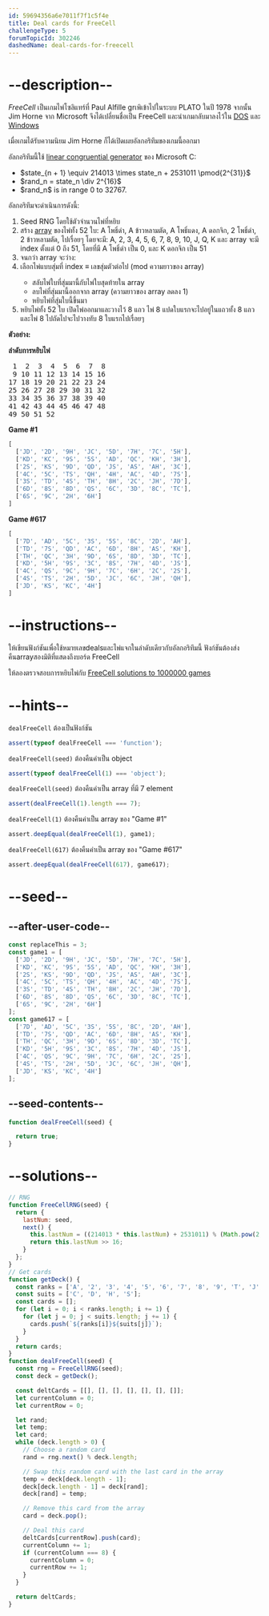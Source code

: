 ```yaml
---
id: 59694356a6e7011f7f1c5f4e
title: Deal cards for FreeCell
challengeType: 5
forumTopicId: 302246
dashedName: deal-cards-for-freecell
---
```


# --description--

*FreeCell* เป็นเกมไพ่โซลิแทร์ที่ Paul Alfille grเพิเข้าไปในระบบ PLATO ในปี 1978 จากนั้น Jim Horne จาก Microsoft จึงได้เปลี่ยนชื่อเป็น FreeCell และนำเกมกลับมาลงไว้ใน [DOS](https://rosettacode.org/wiki/DOS "DOS") และ [Windows](https://rosettacode.org/wiki/Windows "Windows")

เมื่อเกมได้รับความนิยม Jim Horne ก็ได้เปิดเผยอัลกอริทึมของเกมนี้ออกมา

อัลกอริทึมนี้ใช้ [linear congruential generator](<https://rosettacode.org/wiki/linear congruential generator> "linear congruential generator") ของ Microsoft C:

<ul>
  <li>$state_{n + 1} \equiv 214013 \times state_n + 2531011 \pmod{2^{31}}$</li>
  <li>$rand_n = state_n \div 2^{16}$</li>
  <li>$rand_n$ is in range 0 to 32767.</li>
</ul>

อัลกอริทึมจะดำเนินการดังนี้:

<ol>
  <li>Seed RNG โดยใช้ตัวจำนวนไพ่ที่หยิบ
  </li><li>สร้าง <a href='https://rosettacode.org/wiki/array' title='array' target='_blank'>array</a> ของไพ่ทั้ง 52 ใบ: A โพธิ์ดำ, A ข้าวหลามตัด, A โพธิ์แดง, A ดอกจิก, 2 โพธิ์ดำ, 2 ข้าวหลามตัด, ไปเรื่อยๆ โดยจะมี: A, 2, 3, 4, 5, 6, 7, 8, 9, 10, J, Q, K และ array จะมี index ตั้งแต่ 0 ถึง 51, โดยที่มี A โพธิ์ดำ เป็น 0, และ K ดอกจิก เป็น 51</li>
  <li>จนกว่า array จะว่าง:</li>
  <li>เลือกไพ่แบบสุ่มที่ index ≡ เลขสุ่มตัวต่อไป (mod ความยาวของ array)</li>
    <ul>
      <li>สลับไพ่ใบที่สุ่มมานี้กับไพ่ใบสุดท้ายใน array</li>
      <li>ลบไพ่ที่สุ่มมานี้ออกจาก array (ความยาวของ array ลดลง 1)</li>
      <li>หยิบไพ่ที่สุ่มใบนี้ขึ้นมา</li>
    </ul>
  <li>หยิบไพ่ทั้ง 52 ใบ เปิดไพ่ออกมาและวางไว้ 8 แถว ไพ่ 8 แปดใบแรกจะไปอยู่ในแถวทั้ง 8 แถว และไพ่ 8 ไปถัดไปจะไปวางทับ 8 ใบแรกไปเรื่อยๆ</li>
</ol>

**ตัวอย่าง:**

**ลำดับการหยิบไพ่**

<pre> 1  2  3  4  5  6  7  8
 9 10 11 12 13 14 15 16
17 18 19 20 21 22 23 24
25 26 27 28 29 30 31 32
33 34 35 36 37 38 39 40
41 42 43 44 45 46 47 48
49 50 51 52</pre>

**Game #1**

```js
[
  ['JD', '2D', '9H', 'JC', '5D', '7H', '7C', '5H'],
  ['KD', 'KC', '9S', '5S', 'AD', 'QC', 'KH', '3H'],
  ['2S', 'KS', '9D', 'QD', 'JS', 'AS', 'AH', '3C'],
  ['4C', '5C', 'TS', 'QH', '4H', 'AC', '4D', '7S'],
  ['3S', 'TD', '4S', 'TH', '8H', '2C', 'JH', '7D'],
  ['6D', '8S', '8D', 'QS', '6C', '3D', '8C', 'TC'],
  ['6S', '9C', '2H', '6H']
]
```

**Game #617**

```js
[
  ['7D', 'AD', '5C', '3S', '5S', '8C', '2D', 'AH'],
  ['TD', '7S', 'QD', 'AC', '6D', '8H', 'AS', 'KH'],
  ['TH', 'QC', '3H', '9D', '6S', '8D', '3D', 'TC'],
  ['KD', '5H', '9S', '3C', '8S', '7H', '4D', 'JS'],
  ['4C', 'QS', '9C', '9H', '7C', '6H', '2C', '2S'],
  ['4S', 'TS', '2H', '5D', 'JC', '6C', 'JH', 'QH'],
  ['JD', 'KS', 'KC', '4H']
]
```

# --instructions--

ให้เขียนฟังก์ชันเพื่อใช้หมายเลขdealsและไพ่แจกในลำดับเดียวกับอัลกอริทึมนี้ ฟังก์ชันต้องส่งคืนarrayสองมิติที่แสดงถึงบอร์ด FreeCell

ให้ลองตรวจสอบการหยิบไพ่กับ [FreeCell solutions to 1000000 games](https://freecellgamesolutions.com/)

# --hints--

`dealFreeCell` ต้องเป็นฟังก์ชัน

```js
assert(typeof dealFreeCell === 'function');
```

`dealFreeCell(seed)` ต้องคืนค่าเป็น object

```js
assert(typeof dealFreeCell(1) === 'object');
```

`dealFreeCell(seed)` ต้องคืนค่าเป็น array ที่มี 7 element

```js
assert(dealFreeCell(1).length === 7);
```

`dealFreeCell(1)` ต้องคืนค่าเป็น array ของ "Game #1"

```js
assert.deepEqual(dealFreeCell(1), game1);
```

`dealFreeCell(617)` ต้องคืนค่าเป็น array ของ "Game #617"

```js
assert.deepEqual(dealFreeCell(617), game617);
```

# --seed--

## --after-user-code--

```js
const replaceThis = 3;
const game1 = [
  ['JD', '2D', '9H', 'JC', '5D', '7H', '7C', '5H'],
  ['KD', 'KC', '9S', '5S', 'AD', 'QC', 'KH', '3H'],
  ['2S', 'KS', '9D', 'QD', 'JS', 'AS', 'AH', '3C'],
  ['4C', '5C', 'TS', 'QH', '4H', 'AC', '4D', '7S'],
  ['3S', 'TD', '4S', 'TH', '8H', '2C', 'JH', '7D'],
  ['6D', '8S', '8D', 'QS', '6C', '3D', '8C', 'TC'],
  ['6S', '9C', '2H', '6H']
];
const game617 = [
  ['7D', 'AD', '5C', '3S', '5S', '8C', '2D', 'AH'],
  ['TD', '7S', 'QD', 'AC', '6D', '8H', 'AS', 'KH'],
  ['TH', 'QC', '3H', '9D', '6S', '8D', '3D', 'TC'],
  ['KD', '5H', '9S', '3C', '8S', '7H', '4D', 'JS'],
  ['4C', 'QS', '9C', '9H', '7C', '6H', '2C', '2S'],
  ['4S', 'TS', '2H', '5D', 'JC', '6C', 'JH', 'QH'],
  ['JD', 'KS', 'KC', '4H']
];
```

## --seed-contents--

```js
function dealFreeCell(seed) {

  return true;
}
```

# --solutions--

```js
// RNG
function FreeCellRNG(seed) {
  return {
    lastNum: seed,
    next() {
      this.lastNum = ((214013 * this.lastNum) + 2531011) % (Math.pow(2, 31));
      return this.lastNum >> 16;
    }
  };
}
// Get cards
function getDeck() {
  const ranks = ['A', '2', '3', '4', '5', '6', '7', '8', '9', 'T', 'J', 'Q', 'K'];
  const suits = ['C', 'D', 'H', 'S'];
  const cards = [];
  for (let i = 0; i < ranks.length; i += 1) {
    for (let j = 0; j < suits.length; j += 1) {
      cards.push(`${ranks[i]}${suits[j]}`);
    }
  }
  return cards;
}
function dealFreeCell(seed) {
  const rng = FreeCellRNG(seed);
  const deck = getDeck();

  const deltCards = [[], [], [], [], [], [], []];
  let currentColumn = 0;
  let currentRow = 0;

  let rand;
  let temp;
  let card;
  while (deck.length > 0) {
    // Choose a random card
    rand = rng.next() % deck.length;

    // Swap this random card with the last card in the array
    temp = deck[deck.length - 1];
    deck[deck.length - 1] = deck[rand];
    deck[rand] = temp;

    // Remove this card from the array
    card = deck.pop();

    // Deal this card
    deltCards[currentRow].push(card);
    currentColumn += 1;
    if (currentColumn === 8) {
      currentColumn = 0;
      currentRow += 1;
    }
  }

  return deltCards;
}
```
